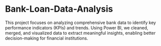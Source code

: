 # Bank-Loan-Data-Analysis
This project focuses on analyzing comprehensive bank data to identify key performance indicators (KPIs) and trends. Using Power BI, we cleaned, merged, and visualized data to extract meaningful insights, enabling better decision-making for financial institutions.

